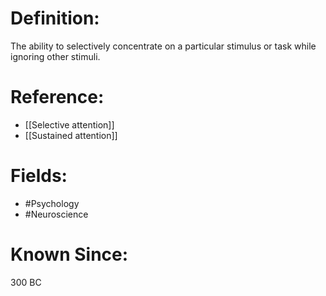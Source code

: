 

# Definition:
The ability to selectively concentrate on a particular stimulus or task while ignoring other stimuli.

# Reference:
- [[Selective attention]]
- [[Sustained attention]]

# Fields: 
- #Psychology
- #Neuroscience

# Known Since:
300 BC


